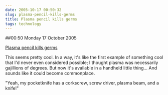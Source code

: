 ```yaml
---
date: 2005-10-17 00:50:32
slug: plasma-pencil-kills-germs
title: Plasma pencil kills germs
tags: technology
---
```


##00:50 Monday 17 October 2005

[Plasma pencil kills germs](http://www.dailypress.com/news/local/dp-98062sy0oct07,0,3541049.story?coll=dp-news-local-final)

This seems pretty cool.  In a way, it's like the first example of something cool that I'd never even considered possible; I thought plasma was necessarily gajillions of degrees.  But now it's available in a handheld little thing... And sounds like it could become commonplace.  

"Yeah, my pocketknife has a corkscrew, screw driver, plasma beam, and a knife!"
